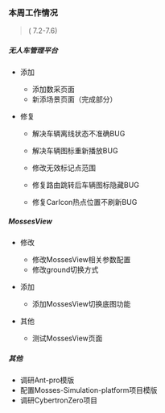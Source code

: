 ### 本周工作情况

> ( 7.2-7.6)



##### 无人车管理平台

- 添加

  - 添加数采页面
  - 新添场景页面（完成部分）

- 修复

  - 解决车辆离线状态不准确BUG

  - 解决车辆图标重新播放BUG

  - 修改无效标记点范围

  - 修复路由跳转后车辆图标隐藏BUG

  - 修复CarIcon热点位置不刷新BUG

    

##### MossesView

- 修改

  - 修改MossesView相关参数配置
  - 修改ground切换方式

- 添加

  - 添加MossesView切换底图功能

    

- 其他

  - 测试MossesView页面

  

##### 其他

- 调研Ant-pro模版
- 配置Mosses-Simulation-platform项目模版
- 调研CybertronZero项目












